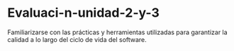 # Evaluaci-n-unidad-2-y-3
Familiarizarse con las prácticas y herramientas utilizadas para garantizar la calidad a lo largo del ciclo de vida del software.

